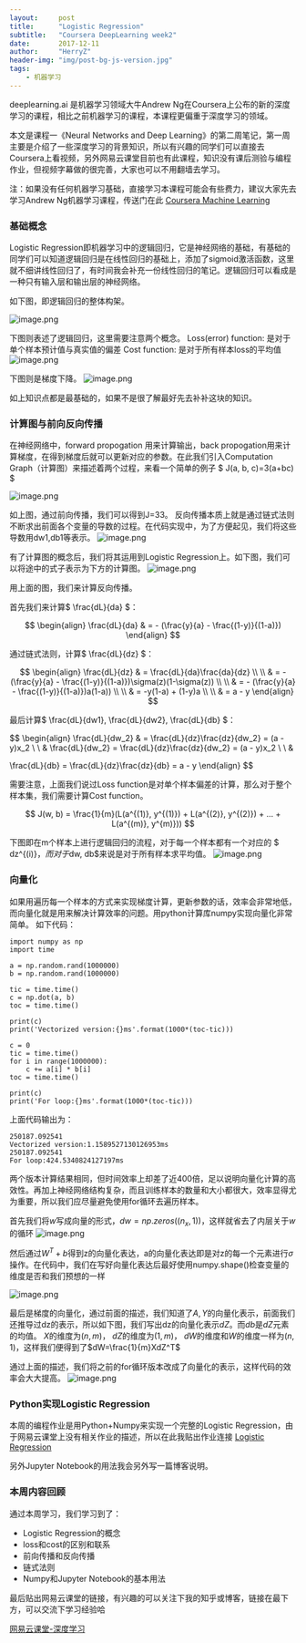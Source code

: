 ```yaml
---
layout:     post
title:      "Logistic Regression"
subtitle:   "Coursera DeepLearning week2"
date:       2017-12-11
author:     "HerryZ"
header-img: "img/post-bg-js-version.jpg"
tags:
    - 机器学习
---
```



deeplearning.ai 是机器学习领域大牛Andrew Ng在Coursera上公布的新的深度学习的课程，相比之前机器学习的课程，本课程更偏重于深度学习的领域。

本文是课程一《Neural Networks and Deep Learning》的第二周笔记，第一周主要是介绍了一些深度学习的背景知识，所以有兴趣的同学们可以直接去Coursera上看视频，另外网易云课堂目前也有此课程，知识没有课后测验与编程作业，但视频字幕做的很完善，大家也可以不用翻墙去学习。

注：如果没有任何机器学习基础，直接学习本课程可能会有些费力，建议大家先去学习Andrew Ng机器学习课程，传送门在此 [Coursera Machine Learning](https://www.coursera.org/learn/machine-learning)

### 基础概念
Logistic Regression即机器学习中的逻辑回归，它是神经网络的基础，有基础的同学们可以知道逻辑回归是在线性回归的基础上，添加了sigmoid激活函数，这里就不细讲线性回归了，有时间我会补充一份线性回归的笔记。逻辑回归可以看成是一种只有输入层和输出层的神经网络。

如下图，即逻辑回归的整体构架。

![image.png](http://upload-images.jianshu.io/upload_images/3913020-b27546d1282e310d.png?imageMogr2/auto-orient/strip%7CimageView2/2/w/1240)


下图则表述了逻辑回归，这里需要注意两个概念。
Loss(error) function: 是对于单个样本预计值与真实值的偏差
Cost function: 是对于所有样本loss的平均值
![image.png](http://upload-images.jianshu.io/upload_images/3913020-1a856fd79fb049af.png?imageMogr2/auto-orient/strip%7CimageView2/2/w/1240)

下图则是梯度下降。
![image.png](http://upload-images.jianshu.io/upload_images/3913020-c5d8cab12708d010.png?imageMogr2/auto-orient/strip%7CimageView2/2/w/1240)


如上知识点都是最基础的，如果不是很了解最好先去补补这块的知识。

### 计算图与前向反向传播
在神经网络中，forward propogation 用来计算输出，back propogation用来计算梯度，在得到梯度后就可以更新对应的参数。在此我们引入Computation Graph（计算图）来描述着两个过程，来看一个简单的例子 $ J(a, b, c)=3(a+bc) $

![image.png](http://upload-images.jianshu.io/upload_images/3913020-e73b69161c594d36.png?imageMogr2/auto-orient/strip%7CimageView2/2/w/1240)


如上图，通过前向传播，我们可以得到J=33。 反向传播本质上就是通过链式法则不断求出前面各个变量的导数的过程。在代码实现中，为了方便起见，我们将这些导数用dw1,db1等表示。
![image.png](http://upload-images.jianshu.io/upload_images/3913020-26f55304a07944fb.png?imageMogr2/auto-orient/strip%7CimageView2/2/w/1240)

有了计算图的概念后，我们将其运用到Logistic Regression上。如下图，我们可以将途中的式子表示为下方的计算图。
![image.png](http://upload-images.jianshu.io/upload_images/3913020-ad92ceca96fc72d7.png?imageMogr2/auto-orient/strip%7CimageView2/2/w/1240)

用上面的图，我们来计算反向传播。

首先我们来计算$ \frac{dL}{da} $：

$$ 
\begin{align} \frac{dL}{da} & = - (\frac{y}{a} - \frac{(1-y)}{(1-a)}) \end{align}
$$

通过链式法则，计算$ \frac{dL}{dz} $：

$$
\begin{align} \frac{dL}{dz} & = \frac{dL}{da}\frac{da}{dz} \\ \\ & = - (\frac{y}{a} - \frac{(1-y)}{(1-a)})\sigma(z)(1-\sigma(z)) \\ \\ & = - (\frac{y}{a} - \frac{(1-y)}{(1-a)})a(1-a)) \\ \\ & = -y(1-a) + (1-y)a \\ \\ & = a - y \end{align}
$$

最后计算$ \frac{dL}{dw1}, \frac{dL}{dw2}, \frac{dL}{db} $：

$$
\begin{align} \frac{dL}{dw_2} & = \frac{dL}{dz}\frac{dz}{dw_2} = (a - y)x_2  \\ \\ & \frac{dL}{dw_2} = \frac{dL}{dz}\frac{dz}{dw_2} = (a - y)x_2 \\ \\ &

\frac{dL}{db} = \frac{dL}{dz}\frac{dz}{db} = a - y \end{align}
$$

需要注意，上面我们说过Loss function是对单个样本偏差的计算，那么对于整个样本集，我们需要计算Cost function。

$$
J(w, b) = \frac{1}{m}(L(a^{(1)}, y^{(1)}) + L(a^{(2)}, y^{(2)}) + … + L(a^{(m)}, y^{m)}))
$$


下图即在m个样本上进行逻辑回归的流程，对于每一个样本都有一个对应的 $ dz^{(i)}$，而对于$dw, db$来说是对于所有样本求平均值。
![image.png](http://upload-images.jianshu.io/upload_images/3913020-55cebd5b7b4f9302.png?imageMogr2/auto-orient/strip%7CimageView2/2/w/1240)

### 向量化
如果用遍历每一个样本的方式来实现梯度计算，更新参数的话，效率会非常地低，而向量化就是用来解决计算效率的问题。用python计算库numpy实现向量化非常简单。
如下代码：
```
import numpy as np
import time

a = np.random.rand(1000000)
b = np.random.rand(1000000)

tic = time.time()
c = np.dot(a, b)
toc = time.time()

print(c)
print('Vectorized version:{}ms'.format(1000*(toc-tic)))

c = 0
tic = time.time()
for i in range(1000000):
    c += a[i] * b[i]
toc = time.time()

print(c)
print('For loop:{}ms'.format(1000*(toc-tic)))
```

上面代码输出为：
```
250187.092541
Vectorized version:1.1589527130126953ms
250187.092541
For loop:424.5340824127197ms
```

两个版本计算结果相同，但时间效率上却差了近400倍，足以说明向量化计算的高效性。再加上神经网络结构复杂，而且训练样本的数量和大小都很大，效率显得尤为重要，所以我们应尽量避免使用for循环去遍历样本。

首先我们将$w$写成向量的形式，$dw=np.zeros((n_x, 1))$，这样就省去了内层关于$w$的循环
![image.png](http://upload-images.jianshu.io/upload_images/3913020-78737f1b066a6548.png?imageMogr2/auto-orient/strip%7CimageView2/2/w/1240)

然后通过$W^T+b$得到z的向量化表达，a的向量化表达即是对z的每一个元素进行$\sigma$ 操作。在代码中，我们在写好向量化表达后最好使用numpy.shape()检查变量的维度是否和我们预想的一样

![image.png](http://upload-images.jianshu.io/upload_images/3913020-8e78cfb1a923c143.png?imageMogr2/auto-orient/strip%7CimageView2/2/w/1240)

最后是梯度的向量化，通过前面的描述，我们知道了$A,Y$的向量化表示，前面我们还推导过dz的表示，所以如下图，我们写出dz的向量化表示$dZ$。而$db$是$dZ$元素的均值。
$X$的维度为$(n,m)$， $dZ$的维度为$(1,m)$， $dW$的维度和$W$的维度一样为$(n,1)$，这样我们便得到了$dW=\frac{1}{m}XdZ^T$

通过上面的描述，我们将之前的for循环版本改成了向量化的表示，这样代码的效率会大大提高。
![image.png](http://upload-images.jianshu.io/upload_images/3913020-936c9db6088d349a.png?imageMogr2/auto-orient/strip%7CimageView2/2/w/1240)

### Python实现Logistic Regression
本周的编程作业是用Python+Numpy来实现一个完整的Logistic Regression，由于网易云课堂上没有相关作业的描述，所以在此我贴出作业连接
[Logistic Regression](https://github.com/herryz/deeplearning_note)

另外Jupyter Notebook的用法我会另外写一篇博客说明。

### 本周内容回顾
通过本周学习，我们学习到了：
- Logistic Regression的概念
- loss和cost的区别和联系
- 前向传播和反向传播
- 链式法则
- Numpy和Jupyter Notebook的基本用法

最后贴出网易云课堂的链接，有兴趣的可以关注下我的知乎或博客，链接在最下方，可以交流下学习经验哈

[网易云课堂-深度学习](http://mooc.study.163.com/smartSpec/detail/1001319001.htm)


